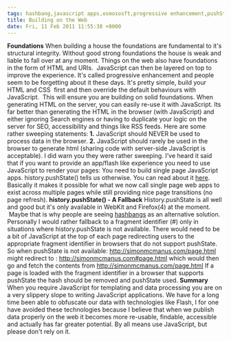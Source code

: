 ```yaml
---
tags: hashbang,javascript apps,osmososft,progressive enhancement,pushState,web apps
title: Building on the Web
date: Fri, 11 Feb 2011 11:55:38 +0000
---
```

**Foundations** When building a house the foundations are fundamental to it's structural integrity. Without good strong foundations the house is weak and liable to fall over at any moment. Things on the web also have foundations in the form of HTML and URIs.  JavaScript can then be layered on top to improve the experience. It's called progressive enhancement and people seem to be forgetting about it these days. It's pretty simple, build your HTML and CSS  first and then override the default behaviours with JavaScript.  This will ensure you are building on solid foundations. When generating HTML on the server, you can easily re-use it with JavaScript. Its far better than generating the HTML in the browser (with JavaScript) and either ignoring Search engines or having to duplicate your logic on the server for SEO, accessibility and things like RSS feeds. Here are some rather sweeping statements: **1.** JavaScript should NEVER be used to process data in the browser. **2\.** JavaScript should rarely be used in the browser to generate html (sharing code with server-side JavaScript is acceptable). I did warn you they were rather sweeping. I've heard it said that if you want to provide an app/flash like experience you need to use JavaScript to render your pages: You need to build single page JavaScript apps. history.pushState() tells us otherwise. You can read about it [here](https://developer.mozilla.org/en/DOM/Manipulating_the_browser_history "history.pushState docs"). Basically it makes it possible for what we now call single page web apps to exist across multiple pages while still providing nice page transitions (no page refresh). **history.pushState() - A Fallback** History.pushState is all well and good but it's only available in WebKit and Firefox(4) at the moment.  Maybe that is why people are seeing [hashbangs](http://www.isolani.co.uk/blog/javascript/BreakingTheWebWithHashBangs) as an alternative solution. Personally I would rather fallback to a fragment identifier (#) only in situations where history.pushState is not available. There would need to be a bit of JavaScript at the top of each page redirecting users to the appropriate fragment identifier in browsers that do not support pushState. So when pushState is not available: http://simonmcmanus.com/page.html might redirect to : http://simonmcmanus.com#page.html which would then go and fetch the contents from http://simonmcmanus.com/page.html If a page is loaded with the fragment identifier in a browser that supports pushState the hash should be removed and pushState used. **Summary** When you require JavaScript for templating and data processing you are on a very slippery slope to writing JavaScript applications. We have for a long time been able to obfuscate our data with technologies like Flash, I for one have avoided these technologies because I believe that when we publish data properly on the web it becomes more re-usable, findable, accessible and actually has far greater potential. By all means use JavaScript, but please don't rely on it.

